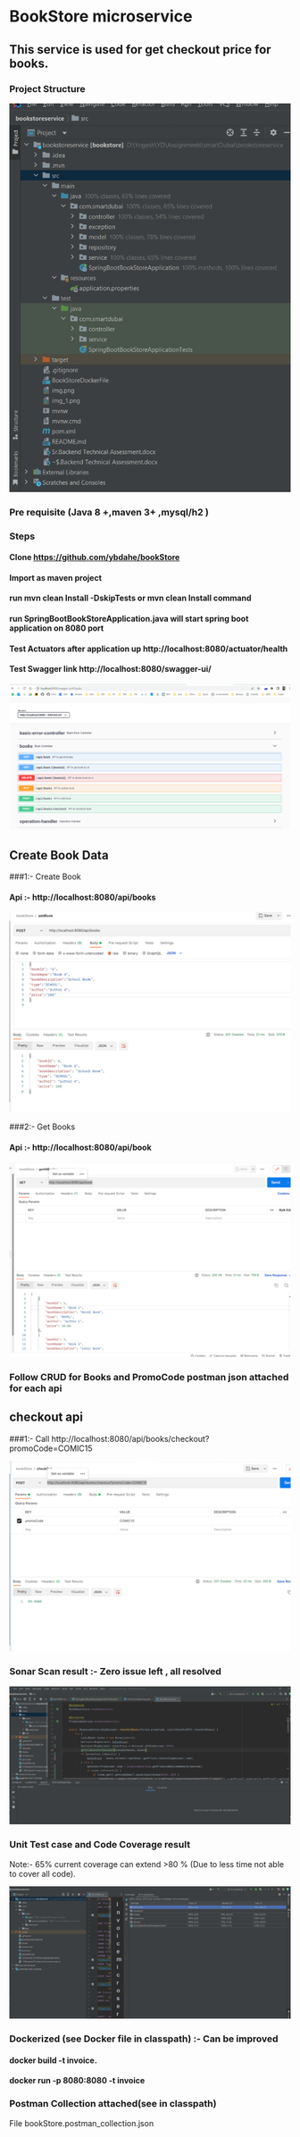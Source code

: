 # BookStore microservice
## This service is used for get checkout price for books.
### Project Structure

![img_2.png](img_2.png)

### Pre requisite (Java 8 +,maven 3+ ,mysql/h2 )

### Steps
#### Clone https://github.com/ybdahe/bookStore
#### Import as maven project
#### run mvn clean Install -DskipTests or mvn clean Install command
#### run SpringBootBookStoreApplication.java will start spring boot application on 8080 port

#### Test Actuators after application up http://localhost:8080/actuator/health

#### Test Swagger link http://localhost:8080/swagger-ui/

![img_3.png](img_3.png)

## Create Book Data
###1:- Create Book
#### Api :- http://localhost:8080/api/books

![img_4.png](img_4.png)


###2:- Get Books
#### Api :- http://localhost:8080/api/book

![img_5.png](img_5.png)

### Follow CRUD for Books and PromoCode postman json attached for each api

## checkout api
###1:- Call http://localhost:8080/api/books/checkout?promoCode=COMIC15

![img_6.png](img_6.png)

### Sonar Scan result :- Zero issue left , all resolved

![img_1.png](img_1.png)

### Unit Test case and Code Coverage result
Note:- 65% current coverage can extend >80 %
(Due to less time not able to cover all code).

![img.png](img.png)

### Dockerized (see Docker file in classpath) :- Can be improved
#### docker build -t invoice.
#### docker run -p 8080:8080 -t invoice

### Postman Collection attached(see in classpath)
File bookStore.postman_collection.json


